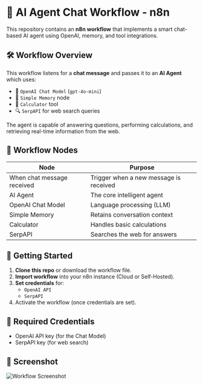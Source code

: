 # 🧠 AI Agent Chat Workflow - n8n

This repository contains an **n8n workflow** that implements a smart chat-based AI agent using OpenAI, memory, and tool integrations.

## 🛠️ Workflow Overview

This workflow listens for a **chat message** and passes it to an **AI Agent** which uses:

- 🤖 `OpenAI Chat Model` (`gpt-4o-mini`)
- 🧠 `Simple Memory` node
- 🧮 `Calculator` tool
- 🔍 `SerpAPI` for web search queries

The agent is capable of answering questions, performing calculations, and retrieving real-time information from the web.

## 📂 Workflow Nodes

| Node                   | Purpose                            |
|------------------------|------------------------------------|
| When chat message received | Trigger when a new message is received |
| AI Agent               | The core intelligent agent         |
| OpenAI Chat Model      | Language processing (LLM)          |
| Simple Memory          | Retains conversation context       |
| Calculator             | Handles basic calculations         |
| SerpAPI                | Searches the web for answers       |

## 🚀 Getting Started

1. **Clone this repo** or download the workflow file.
2. **Import workflow** into your n8n instance (Cloud or Self-Hosted).
3. **Set credentials** for:
   - `OpenAI API`
   - `SerpAPI`
4. Activate the workflow (once credentials are set).

## 🔐 Required Credentials

- OpenAI API key (for the Chat Model)
- SerpAPI key (for web search)

## 📸 Screenshot

![Workflow Screenshot](https://github.com/user-attachments/assets/40db326a-c53e-4ead-b077-b3ae63d8550b)

